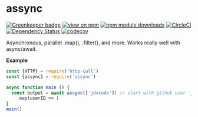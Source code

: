 assync
======

[![Greenkeeper badge](https://badges.greenkeeper.io/jdxcode/assync.svg)](https://greenkeeper.io/)
[![view on npm](http://img.shields.io/npm/v/assync.svg)](https://www.npmjs.org/package/assync)
[![npm module downloads](http://img.shields.io/npm/dt/assync.svg)](https://www.npmjs.org/package/assync)
[![CircleCI](https://circleci.com/gh/jdxcode/assync.svg?style=svg)](https://circleci.com/gh/jdxcode/assync)
[![Dependency Status](https://david-dm.org/jdxcode/assync.svg)](https://david-dm.org/jdxcode/assync)
[![codecov](https://codecov.io/gh/jdxcode/assync/branch/master/graph/badge.svg)](https://codecov.io/gh/jdxcode/assync)

Asynchronous, parallel .map(), .filter(), and more. Works really well with async/await.

**Example**

```js
const {HTTP} = require('http-call')
const {assync} = require('assync')

async function main () {
  const output = await assync(['jdxcode']) // start with github user 'jdxcode'
    .map(userID => )
}
main()
```
